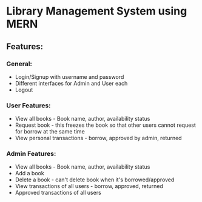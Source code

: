 # Library Management System using MERN

## Features:

### General: 

  - Login/Signup with username and password
  - Different interfaces for Admin and User each
  - Logout

### User Features:

  - View all books - Book name, author, availability status
  - Request book - this freezes the book so that other users cannot request for borrow at the same time
  - View personal transactions - borrow, approved by admin, returned

### Admin Features:

  - View all books - Book name, author, availability status
  - Add a book
  - Delete a book - can't delete book when it's borrowed/approved
  - View transactions of all users - borrow, approved, returned
  - Approved transactions of all users
